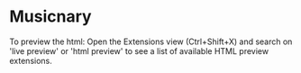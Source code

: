 # Musicnary

To preview the html:
Open the Extensions view (Ctrl+Shift+X) and search on 'live preview' or 'html preview' to see a list of available HTML preview extensions.
